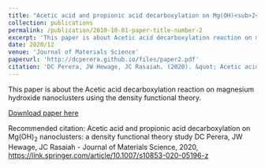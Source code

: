 ```yaml
---
title: "Acetic acid and propionic acid decarboxylation on Mg(OH)<sub>2</sub> nanoclusters: a density functional theory study"
collection: publications
permalink: /publication/2010-10-01-paper-title-number-2
excerpt: 'This paper is about Acetic acid decarboxylation reaction on magnesium hydroxide nanoclusters using the density functional theory.'
date: 2020/12
venue: 'Journal of Materials Science'
paperurl: 'http://dcperera.github.io/files/paper2.pdf'
citation: 'DC Perera, JW Hewage, JC Rasaiah. (2020). &quot; Acetic acid and propionic acid decarboxylation on Mg(OH)<sub>2</sub> nanoclusters: a density functional theory study.&quot; <i>Journal of Materials Science</i>.'
---
```

This paper is about the Acetic acid decarboxylation reaction on magnesium hydroxide nanoclusters using the density functional theory.

[Download paper here](https://link.springer.com/article/10.1007/s10853-020-05196-z)

Recommended citation: Acetic acid and propionic acid decarboxylation on Mg(OH)<sub>2</sub> nanoclusters: a density functional theory study
DC Perera, JW Hewage, JC Rasaiah - Journal of Materials Science, 2020, https://link.springer.com/article/10.1007/s10853-020-05196-z

